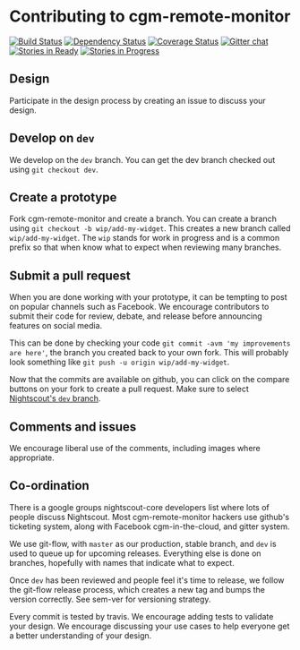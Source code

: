 
# Contributing to cgm-remote-monitor

[![Build Status][build-img]][build-url]
[![Dependency Status][dependency-img]][dependency-url]
[![Coverage Status][coverage-img]][coverage-url]
[![Gitter chat][gitter-img]][gitter-url]
[![Stories in Ready][ready-img]][waffle]
[![Stories in Progress][progress-img]][waffle]

[build-img]: https://img.shields.io/travis/nightscout/cgm-remote-monitor.svg
[build-url]: https://travis-ci.org/nightscout/cgm-remote-monitor
[dependency-img]: https://img.shields.io/david/nightscout/cgm-remote-monitor.svg
[dependency-url]: https://david-dm.org/nightscout/cgm-remote-monitor
[coverage-img]: https://img.shields.io/coveralls/nightscout/cgm-remote-monitor/master.svg
[coverage-url]: https://coveralls.io/r/nightscout/cgm-remote-monitor?branch=master
[gitter-img]: https://img.shields.io/badge/Gitter-Join%20Chat%20%E2%86%92-1dce73.svg
[gitter-url]: https://gitter.im/nightscout/public
[ready-img]: https://badge.waffle.io/nightscout/cgm-remote-monitor.svg?label=ready&title=Ready
[waffle]: https://waffle.io/nightscout/cgm-remote-monitor
[progress-img]: https://badge.waffle.io/nightscout/cgm-remote-monitor.svg?label=in+progress&title=In+Progress

## Design

Participate in the design process by creating an issue to discuss your
design.

## Develop on `dev`

We develop on the `dev` branch.
You can get the dev branch checked out using `git checkout dev`.

## Create a prototype

Fork cgm-remote-monitor and create a branch.
You can create a branch using `git checkout -b wip/add-my-widget`.
This creates a new branch called `wip/add-my-widget`.  The `wip`
stands for work in progress and is a common prefix so that when know
what to expect when reviewing many branches.

## Submit a pull request

When you are done working with your prototype, it can be tempting to
post on popular channels such as Facebook.  We encourage contributors
to submit their code for review, debate, and release before announcing
features on social media.

This can be done by checking your code `git commit -avm 'my
improvements are here'`, the branch you created back to your own
fork. This will probably look something like
`git push -u origin wip/add-my-widget`.

Now that the commits are available on github, you can click on the
compare buttons on your fork to create a pull request.  Make sure to
select [Nightscout's `dev` branch](https://github.com/nightscout/cgm-remote-monitor/tree/dev).

## Comments and issues

We encourage liberal use of the comments, including images where
appropriate.

## Co-ordination

There is a google groups nightscout-core developers list where lots of
people discuss Nightscout.  Most cgm-remote-monitor hackers use
github's ticketing system, along with Facebook cgm-in-the-cloud, and
gitter system.

We use git-flow, with `master` as our production, stable branch, and
`dev` is used to queue up for upcoming releases.  Everything else is
done on branches, hopefully with names that indicate what to expect.

Once `dev` has been reviewed and people feel it's time to release, we
follow the git-flow release process, which creates a new tag and bumps
the version correctly.  See sem-ver for versioning strategy.

Every commit is tested by travis.  We encourage adding tests to
validate your design.  We encourage discussing your use cases to help
everyone get a better understanding of your design.
